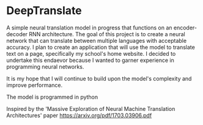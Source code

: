 # DeepTranslate

A simple neural translation model in progress that functions on an encoder-decoder RNN architecture. The goal of this project is to create a neural network that can translate between multiple languages with acceptable accuracy. I plan to create an application that will use the model to translate text on a page, specifically my school's home website. I decided to undertake this endaevor because I wanted to garner experience in programming neural networks.

It is my hope that I will continue to build upon the model's complexity and improve performance.

The model is programmed in python

Inspired by the 'Massive Exploration of Neural Machine Translation
Architectures' paper
https://arxiv.org/pdf/1703.03906.pdf
